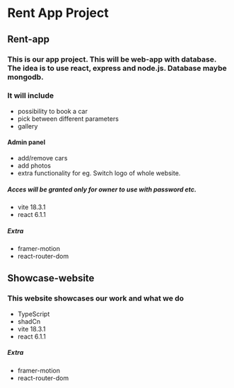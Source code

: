 # Rent App Project

## Rent-app

### This is our app project. This will be web-app with database. The idea is to use react, express and node.js. Database maybe mongodb.

### It will include

- possibility to book a car
- pick between different parameters
- gallery

#### Admin panel

- add/remove cars
- add photos
- extra functionality for eg. Switch logo of whole website.

##### Acces will be granted only for owner to use with password etc.

- vite 18.3.1
- react 6.1.1

##### Extra

- framer-motion
- react-router-dom

## Showcase-website

### This website showcases our work and what we do

- TypeScript
- shadCn
- vite 18.3.1
- react 6.1.1

##### Extra

- framer-motion
- react-router-dom
